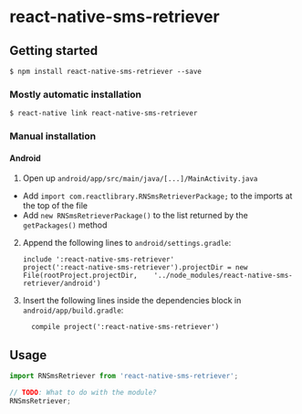 
# react-native-sms-retriever

## Getting started

`$ npm install react-native-sms-retriever --save`

### Mostly automatic installation

`$ react-native link react-native-sms-retriever`

### Manual installation


<!-- #### iOS  Not Required

1. In XCode, in the project navigator, right click `Libraries` ➜ `Add Files to [your project's name]`
2. Go to `node_modules` ➜ `react-native-sms-retriever` and add `RNSmsRetriever.xcodeproj`
3. In XCode, in the project navigator, select your project. Add `libRNSmsRetriever.a` to your project's `Build Phases` ➜ `Link Binary With Libraries`
4. Run your project (`Cmd+R`)< -->

#### Android

1. Open up `android/app/src/main/java/[...]/MainActivity.java`
  - Add `import com.reactlibrary.RNSmsRetrieverPackage;` to the imports at the top of the file
  - Add `new RNSmsRetrieverPackage()` to the list returned by the `getPackages()` method
2. Append the following lines to `android/settings.gradle`:
  	```
  	include ':react-native-sms-retriever'
  	project(':react-native-sms-retriever').projectDir = new File(rootProject.projectDir, 	'../node_modules/react-native-sms-retriever/android')
  	```
3. Insert the following lines inside the dependencies block in `android/app/build.gradle`:
  	```
      compile project(':react-native-sms-retriever')
  	```

## Usage
```javascript
import RNSmsRetriever from 'react-native-sms-retriever';

// TODO: What to do with the module?
RNSmsRetriever;
```
  
